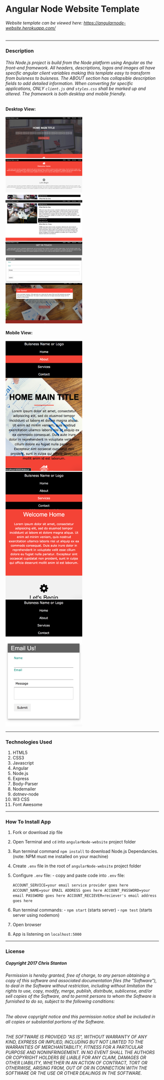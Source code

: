 
# Angular Node Website Template

###### *Website template can be viewed here*: https://angularnode-website.herokuapp.com/

---

### Description
######   This Node.js project is build from the Node platform using Angular as the front-end framework.  All headers, descriptions, logos and images all have specific angular client variables making this template easy to transform from buisness to buisness. The ABOUT section has collapsible description fields to add detailed information.  When converting for specific applications, ONLY ``client.js`` and ``styles.css`` shall be marked up and altered.  The framework is both desktop and mobile friendly.

#### Desktop View:
<img src="./public/img/screenshots/desktopone.png" width="50%">

<img src="./public/img/screenshots/desktoptwo.png" width="50%">

<img src="./public/img/screenshots/desktopthree.png" width="50%">

<img src="./public/img/screenshots/desktopfour.png" width="50%">

<img src="./public/img/screenshots/modal.png" width="50%">

#### Mobile View:
<img src="./public/img/screenshots/mobileone.png" width="50%">

<img src="./public/img/screenshots/mobiletwo.png" width="50%">

<img src="./public/img/screenshots/mobilethree.png" width="50%">

---

### Technologies Used
  1. HTML5
  2. CSS3
  3. Javascript
  4. Angular
  5. Node.js
  6. Express
  7. Body-Parser
  8. Nodemailer
  9. dotnev-node
  10. W3 CSS
  11. Font Awesome

---

### How To Install App
  1. Fork or download zip file
  2. Open Terminal and ``cd`` into ``angularNode-website`` project folder
  3. Run terminal command ``npm install`` to download Node.js Dependancies. (note: NPM must me installed on your machine)
  4. Create ``.env`` file in the root of ``angularNode-website`` project folder
  5. Configure ``.env`` file:
    - copy and paste code into ``.env`` file:

      ``
      ACCOUNT_SERVICE=your email service provider goes here
      ACCOUNT_NAME=your EMAIL ADDRESS goes here
      ACCOUNT_PASSWORD=your email PASSWORD goes here
      ACCOUNT_RECIEVER=reciever's email address goes here
      ``
  6. Run terminal commands:
    - ``npm start`` (starts server)
    - ``npm test`` (starts server using nodemon)
  7. Open browser
  8. App is listening on ``localhost:5000``

---

### License
##### Copyright 2017 Chris Stanton

###### Permission is hereby granted, free of charge, to any person obtaining a copy of this software and associated documentation files (the "Software"), to deal in the Software without restriction, including without limitation the rights to use, copy, modify, merge, publish, distribute, sublicense, and/or sell copies of the Software, and to permit persons to whom the Software is furnished to do so, subject to the following conditions:

###### The above copyright notice and this permission notice shall be included in all copies or substantial portions of the Software.

###### THE SOFTWARE IS PROVIDED "AS IS", WITHOUT WARRANTY OF ANY KIND, EXPRESS OR IMPLIED, INCLUDING BUT NOT LIMITED TO THE WARRANTIES OF MERCHANTABILITY, FITNESS FOR A PARTICULAR PURPOSE AND NONINFRINGEMENT. IN NO EVENT SHALL THE AUTHORS OR COPYRIGHT HOLDERS BE LIABLE FOR ANY CLAIM, DAMAGES OR OTHER LIABILITY, WHETHER IN AN ACTION OF CONTRACT, TORT OR OTHERWISE, ARISING FROM, OUT OF OR IN CONNECTION WITH THE SOFTWARE OR THE USE OR OTHER DEALINGS IN THE SOFTWARE.
